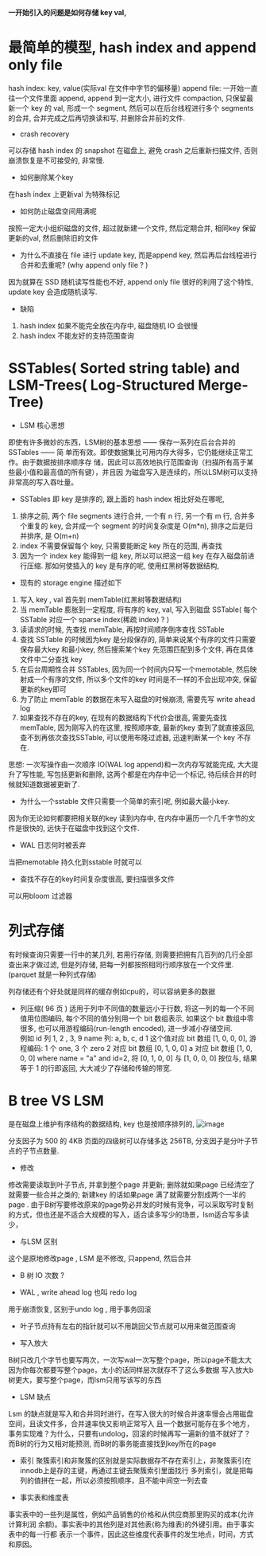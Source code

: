 **一开始引入的问题是如何存储 key val,**
# 最简单的模型, hash index and append only file
hash index: key, value(实际val 在文件中字节的偏移量)
append file: 一开始一直往一个文件里面 append, append 到一定大小, 进行文件 compaction, 只保留最新一个 key 的 val, 形成一个 segment, 然后可以在后台线程进行多个 segments 的合并, 合并完成之后再切换读和写, 并删除合并前的文件. 

* crash recovery

可以存储 hash index 的 snapshot 在磁盘上, 避免 crash 之后重新扫描文件, 否则崩溃恢复是不可接受的, 非常慢. 

* 如何删除某个key

在hash index 上更新val 为特殊标记

* 如何防止磁盘空间用满呢

按照一定大小组织磁盘的文件, 超过就新建一个文件, 然后定期合并, 相同key 保留更新的val, 然后删除旧的文件

* 为什么不直接在 file 进行 update key, 而是append key, 然后再后台线程进行合并和去重呢? (why append only file ? )

因为就算在 SSD 随机读写性能也不好, append only file 很好的利用了这个特性, update key 会造成随机读写. 

* 缺陷
1. hash index 如果不能完全放在内存中, 磁盘随机 IO 会很慢
2. hash index 不能友好的支持范围查询


# SSTables( Sorted string table) and LSM-Trees( Log-Structured Merge-Tree)
* LSM 核心思想

即使有许多微妙的东西，LSM树的基本思想 —— 保存一系列在后台合并的SSTables —— 简
单而有效。即使数据集比可用内存大得多，它仍能继续正常工作。由于数据按排序顺序存
储，因此可以高效地执行范围查询（扫描所有高于某些最小值和最高值的所有键），并且因
为磁盘写入是连续的，所以LSM树可以支持非常高的写入吞吐量。

* SSTables 即 key 是排序的, 跟上面的 hash index 相比好处在哪呢, 

1. 排序之前, 两个 file segments 进行合并, 一个有 n 行, 另一个有 m 行, 合并多个重复的 key, 合并成一个 segment 的时间复杂度是 O(m*n), 排序之后是归并排序, 是 O(m+n)
2. index 不需要保留每个 key, 只需要能断定 key 所在的范围, 再查找
3. 因为一个 index key 能得到一组 key, 所以可以把这一组 key 在存入磁盘前进行压缩. 
那如何使插入的 key 是有序的呢, 使用红黑树等数据结构, 

* 现有的 storage engine 描述如下

1. 写入 key , val 首先到 memTable(红黑树等数据结构)
2. 当 memTable 膨胀到一定程度, 将有序的 key, val, 写入到磁盘 SSTable( 每个 SSTable 对应一个 sparse index(稀疏 index) ? )
3. 读请求的时候, 先查找 memTable, 再按时间顺序倒序查找 SSTable
4. 查找 SSTable 的时候因为key 是分段保存的, 简单来说某个有序的文件只需要保存最大key 和最小key, 然后搜索某个key 先范围匹配到多个文件, 再在具体文件中二分查找 key
4. 在后台周期性合并 SSTables, 因为同一个时间内只写一个memotable, 然后映射成一个有序的文件, 所以多个文件的key 时间是不一样的不会出现冲突, 保留更新的key即可
5. 为了防止 memTable 的数据在未写入磁盘的时候崩溃, 需要先写 write ahead log
6. 如果查找不存在的key, 在现有的数据结构下代价会很高, 需要先查找 memTable, 因为刚写入的在这里, 按照顺序查, 最新的key 查到了就直接返回, 查不到再依次查找SSTable, 可以使用布隆过滤器, 迅速判断某一个 key 不存在. 

思想: 一次写操作由一次顺序 IO(WAL log append)和一次内存写就能完成, 大大提升了写性能, 写包括更新和删除, 这两个都是在内存中记一个标记, 待后续合并的时候就知道数据被更新了.

* 为什么一个sstable 文件只需要一个简单的索引呢, 例如最大最小key.

因为你无论如何都要把相关联的key 读到内存中, 在内存中遍历一个几千字节的文件是很快的, 远快于在磁盘中找到这个文件. 

* WAL 日志何时被丢弃

当把memotable 持久化到sstable 时就可以

* 查找不存在的key时间复杂度很高, 要扫描很多文件

可以用bloom 过滤器
# 列式存储
有时候查询只需要一行中的某几列, 若用行存储, 则需要把拥有几百列的几行全部查出来才做过滤, 但是列存储, 把每一列都按照相同行顺序放在一个文件里. (parquet 就是一种列式存储)

列存储还有个好处就是同样的缓存例如cpu的，可以容纳更多的数据

* 列压缩( 96 页 )
适用于列中不同值的数量远小于行数,  将这一列的每一个不同值用位图编码, 每个不同的值分别用一个 bit 数组表示, 如果这个 bit 数组中零很多, 也可以用游程编码(run-length encoded), 进一步减小存储空间.  
例如 id 列 1, 2 , 3, 9
name 列: a, b, c, d
1 这个值对应 bit 数组 [1, 0, 0, 0], 游程编码: 1 个 one, 3 个 zero
2 对应 bit 数组 [0, 1, 0, 0]
a 对应 bit 数组 [1, 0, 0, 0]
where name = "a" and id=2, 将 [0, 1, 0, 0] 与 [1, 0, 0, 0] 按位与, 结果等于 1 的行即返回, 大大减少了存储和传输的带宽.

# B tree VS LSM 

是在磁盘上维护有序结构的数据结构, key 也是按顺序排列的, 
![image](https://user-images.githubusercontent.com/20329409/212450002-c9c56069-71e2-4f5e-a80a-9cd8d836243d.png)

分支因子为 500 的 4KB 页面的四级树可以存储多达 256TB, 分支因子是分叶子节点的子节点数量.

* 修改

 修改需要读取到叶子节点, 并拿到整个page 并更新; 删除就如果page 已经清空了就需要一些合并之类的; 新建key 的话如果page 满了就需要分割成两个一半的page .
 由于B树写要修改原来的page势必并发的时候有竞争，可以采取写时复制的方式，但也还是不适合大规模的写入，适合读多写少的场景，lsm适合写多读少，


* 与LSM 区别

这个是原地修改page , LSM 是不修改, 只append, 然后合并

* B 树 IO 次数 ?

* WAL , write ahead log 也叫 redo log

用于崩溃恢复, 区别于undo log , 用于事务回滚




* 叶子节点持有左右的指针就可以不用跳回父节点就可以用来做范围查询

* 写入放大

B树只改几个字节也要写两次，一次写wal一次写整个page，所以page不能太大因为你每次都要写整个page，太小的话同样层次就存不了这么多数据
写入放大b树更大，要写整个page，而lsm只用写该写的东西


* LSM 缺点

Lsm 的缺点就是写入和合并同时进行，在写入很大的时候合并速率慢会占用磁盘空间，且读文件多，合并速率快又影响正常写入
且一个数据可能存在多个地方，事务实现难？为什么，只要有undolog，回滚的时候再写一遍新的值不就好了？
而B树的行为又相对能预测, 而B树的事务能直接找到key所在的page

* 索引
聚簇索引和非聚簇的区别就是实际数据存不存在索引上，非聚簇索引在innodb上是存的主键，再通过主键去聚簇索引里面找行
多列索引，就是把每列的值拼在一起，所以必须按照顺序，且不能中间空一列去查


* 事实表和维度表

事实表中的一些列是属性，例如产品销售的价格和从供应商那里购买的成本(允许计算利润
余额)。事实表中的其他列是对其他表(称为维表)的外键引用。由于事实表中的每一行都
表示一个事件，因此这些维度代表事件的发生地点，时间，方式和原因。


